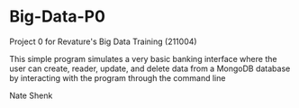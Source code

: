 # Big-Data-P0
Project 0 for Revature's Big Data Training (211004)

This simple program simulates a very basic banking interface where the user can create, reader, update, and delete data from a MongoDB database by interacting with the program through the command line

Nate Shenk
